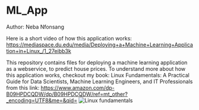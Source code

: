 # ML_App
Author: Neba Nfonsang

Here is a short video of how this application works: 
https://mediaspace.du.edu/media/Deploying+a+Machine+Learning+Application+in+Linux_/1_27eibb3k

This repository contains files for deploying a machine learning application as a webservice, to predict house prices. 
To understand more about how this application works, checkout my book: Linux Fundamentals: A Practical Guide for Data Scientists, Machine Learning Engineers, and IT Professionals from this link: https://www.amazon.com/dp-B09HPDCQDW/dp/B09HPDCQDW/ref=mt_other?_encoding=UTF8&me=&qid= 
![Linux fundamentals](https://user-images.githubusercontent.com/45580710/136607480-0addd7b4-0ea3-452b-8ce8-5a6133e4ba39.jpg)


